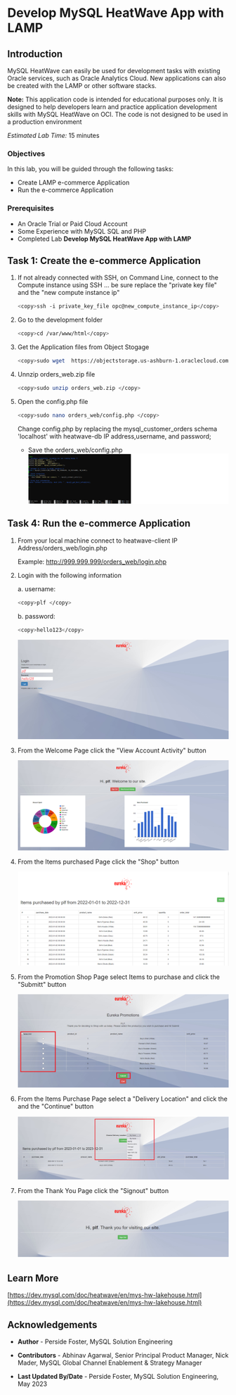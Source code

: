 # Develop MySQL HeatWave App with LAMP

## Introduction

MySQL HeatWave can easily be used for development tasks with existing Oracle services, such as Oracle Analytics Cloud. New applications can also be created with the LAMP or other software stacks.

**Note:** This application code is intended for educational purposes only. It is designed to help developers learn and practice application development skills with MySQL HeatWave on OCI. The code is not designed to be used in a production environment

_Estimated Lab Time:_ 15 minutes

### Objectives

In this lab, you will be guided through the following tasks:

- Create LAMP e-commerce Application
- Run the e-commerce Application

### Prerequisites

- An Oracle Trial or Paid Cloud Account
- Some Experience with MySQL SQL and  PHP
- Completed Lab **Develop MySQL HeatWave App with LAMP**

## Task 1: Create the e-commerce Application

1. If not already connected with SSH, on Command Line, connect to the Compute instance using SSH ... be sure replace the  "private key file"  and the "new compute instance ip"

     ```bash
    <copy>ssh -i private_key_file opc@new_compute_instance_ip</copy>
     ```

2. Go to the development folder

    ```bash
    <copy>cd /var/www/html</copy>
    ```

3. Get the Application files  from Object Stogage

    ```bash
    <copy>sudo wget  https://objectstorage.us-ashburn-1.oraclecloud.com/p/bpmpXfQwwE3iTqiVOb-G2oCD3zBFKuxlvtPHsvCMOXHWkV51r3Yapowf0N0g4Dna/n/mysqlpm/b/mysql_customer_orders/o/orders_web.zip</copy>
    ```

4. Unnzip orders_web.zip file

    ```bash
    <copy>sudo unzip orders_web.zip </copy>
    ```

5. Open the config.php file 

    ```bash
    <copy>sudo nano orders_web/config.php </copy>
    ```

    Change config.php by replacing the mysql\_customer\_orders schema 'localhost' with heatwave-db IP address,username, and password;

    - Save the orders_web/config.php
    ![MDS](./images/eurekaweb-config.png " ")

## Task 4: Run the e-commerce Application

1. From your local machine connect to heatwave-client IP Address/orders_web/login.php 

    Example: http://999.999.999/orders_web/login.php

2. Login with the following information

    a. username: 

    ```bash
    <copy>plf </copy>
    ```

    b. password:

    ```bash
    <copy>hello123</copy>

    ```

    ![MDS](./images/login-page.png "login-page ")

3. From the Welcome Page click the "View Account Activity" button

    ![MDS](./images/welcome.png "welcome ")

4. From the Items purchased Page click the "Shop" button

    ![MDS](./images/promotion-activity.png "activity ")

5. From the Promotion Shop Page select Items to purchase and click the "Submitt" button

    ![MDS](./images/shop.png "eureka shop")

6. From the Items Purchase Page select a "Delivery Location" and  click the  and the  "Continue" button

    ![MDS](./images/items-purchased.png "items purchased")

7. From the Thank You  Page   click the "Signout" button

    ![MDS](./images/thankyou.png "thank you")

## Learn More

[https://dev.mysql.com/doc/heatwave/en/mys-hw-lakehouse.html](https://dev.mysql.com/doc/heatwave/en/mys-hw-lakehouse.html)

## Acknowledgements

- **Author** - Perside Foster, MySQL Solution Engineering

- **Contributors** - Abhinav Agarwal, Senior Principal Product Manager, Nick Mader, MySQL Global Channel Enablement & Strategy Manager
- **Last Updated By/Date** - Perside Foster, MySQL Solution Engineering, May 2023